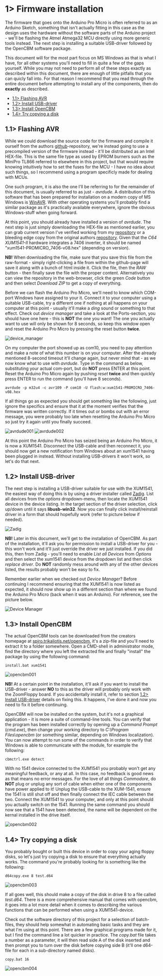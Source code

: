 # 1> Firmware installation
The firmware that goes onto the Arduino Pro Micro is often referred to as an  Arduino Sketch, something that isn't actually fitting in this case as the design uses the hardware without the software parts of the Arduino project - we'll be flashing the Atmel Atmega32 MCU directly using more generic tools instead. The next step is installing a suitable USB-driver followed by the OpenCBM software package.

This document will for the most part focus on MS Windows as that is what I have, for all other systems you'll need to fill in quite a few of the gaps yourself. While you may not need to perform all of these steps exactly as described within this document, there are enough of little pitfalls that you can quicly fall into. For that reason I recommend that you read through the entire document before attempting to install any of the components, then do **exactly** as described. 

- [1.1> Flashing AVR](#11-flashing-avr)
- [1.2> Install USB-driver](#12-install-usb-driver)
- [1.3> Install OpenCBM](#13-install-opencbm)
- [1.4> Try copying a disk](#14-try-copying-a-disk)

## 1.1> Flashing AVR
While we could download the source code for the firmware and compile it ourself from the authors [github](https://github.com/zyonee/opencbm)-repository, we're instead going to use a precompiled version of the firmware instead - it'll be distributed as an Intel HEX-file. This is the same file type as used by EPROM burners such as the MiniPro TL866 referred to elsewhere in this project, but that would require knowing intuitively how to set the fuses for the MCU - I have no idea about such things, so I recommend using a program specificly made for dealing with MCUs.

One such program, it is also the one I'll be referring to for the remainder of this document, is usually referred to as just - *avrdude*. A distribution of this software that has been prepared for installation on a modern copy of MS Windows is [WinAVR](https://sourceforge.net/projects/winavr/). With other operating systems you'll probably find a similar package as it's practically available everywhere, ignore the obvious Windows-stuff when going forward.

At this point, you should already have installed a version of *avrdude*. The next step is just simply downloading the HEX-file as mentioned earlier, you can grab current version I've verified working from my [repository](https://github.com/tebl/C64-XUM1541-II/tree/main/software/firmware) or a bleeding edge copy from the original authors [repository](https://github.com/zyonee/opencbm/tree/master/xum1541). Given that the *C64 XUM1541-II* hardware integrates a 7406 inverter, it should be named  "xum1541-PROMICRO_7406-v08.hex" (depending on version).

**NB!** When downloading the file, make sure that you save this file from the raw-format - simply right-clicking a file from within the github-page will save it along with a bunch of html inside it. Click the file, then the *RAW* button - then finally save the file with the proper content. Alternatively you can view the repository in the web-browser, click the green *Code* button and then select *Download ZIP* to get a copy of everything.

Before we can flash the Arduino Pro Micro, we'll need to know which COM-port Windows have assigned to your it. Connect it to your computer using a suitable USB-cable, try a different one if nothing at all happens on your computer at this point - usually it'll make a *ding* sound or something to that effect. Check out *device manager* and take a look at the Ports-section, you should have one here - this is **NOT** the one you want! The one you actually want to use will only be shown for 8 seconds, so keep this window open and reset the Arduino Pro Micro by pressing the reset button **twice**.

![device_manager](https://github.com/tebl/C64-XUM1541-II/raw/main/gallery/documentation/device_manager.png)

On my computer the port showed up as com10, you need to pay attention and make a note of what this number is on your computer. After the already mentioned 8-second timeout it'll change again, but never mind that - as we now know what to use with *avrdude*. Type in the command as below, substituting your actual com-port, but do **NOT** press ENTER at this point. Reset the Arduino Pro Micro again by pushing *reset* **twice** and then quickly press ENTER to run the command (you'll have 8 seconds). 

```
avrdude -p m32u4 -c avr109 -P com10 -U flash:w:xum1541-PROMICRO_7406-v08.hex
```

If all things go as expected you should get something like the following, just ignore the specifics and ensure that it at the moment verifies that the firmware was written correctly. If it times out or bombs out with an error message, you were probably too late when resetting the Arduino Pro Micro so just try it again until you finally succeed.

![avrdude001](https://github.com/tebl/C64-XUM1541-II/raw/main/gallery/documentation/avrdude001.png)
![avrdude002](https://github.com/tebl/C64-XUM1541-II/raw/main/gallery/documentation/avrdude002.png)

At this point the Arduino Pro Micro has seized being an Arduino Pro Micro, it is now a XUM1541. Disconnect the USB-cable and then reconnect it, you should now get a new notification from Windows about an xum1541 having been plugged in instead. Without installing USB-drivers it won't work, so let's do that next.

## 1.2> Install USB-driver
The next step is installing a USB-driver suitable for use with the XUM1541, the easiest way of doing this is by using a driver installer called [Zadig](https://zadig.akeo.ie/). List all devices from the *options* dropdown-menu, then locate the XUM1541 device in the device listing. In the target section of the driver selection, click up/down until it says **libusb-win32**. Now you can finally click install/reinstall driver in a form that should hopefully work (refer to picture below if needed).

![Zadig](https://github.com/tebl/C64-XUM1541-II/raw/main/gallery/documentation/zadig002.png)

**NB!** Later in this document, we'll get to the installation of OpenCBM. As part of the installation, it'll ask you for permission to install a USB-driver for you - this won't work and it'll just override the driver we just installed. If you did this, then from Zadig - you'll need to enable *List all Devices* from *Options* and then select the xum1541 device from the dropdown list and then click *replace driver*. Do **NOT** randomly mess around with any of the other devices listed, the results probably won't be easy to fix.

Remember earlier when we checked out *Device Manager*? Before continuing I recommend ensuring that the XUM1541 is now listed as expected, it should now show up in a different section than where we found the Arduino Pro Micro (back when it was an Arduino). For reference, see the picture below.

![Device Manager](https://github.com/tebl/C64-XUM1541-II/raw/main/gallery/documentation/device_manager2.png)

## 1.3> Install OpenCBM
The actual OpenCBM tools can be downloaded from the creators homepage at [spiro.trikaliotis.net/opencbm](https://spiro.trikaliotis.net/opencbm#download), it's a zip-file and you'll need to extract it to a folder somewhere. Open a CMD-shell in administrator mode, find the directory where you left the extracted file and finally "install" the package by using the following command:
```
install.bat xum1541
```
![opencbm001](https://github.com/tebl/C64-XUM1541-II/raw/main/gallery/documentation/opencbm001.png)

**NB!** At a certain point in the installation, it'll ask if you want to install the USB-driver - answer **NO** to this as the driver will probably only work with the ZoomFloppy board. If you accidentally install it, refer to section [1.2> Install USB-driver](#12-install-usb-driver) details on fixing this. It happens, I've done it and now you need to fix it before continuing.

OpenCBM will now be installed on the system, but it's not a graphical application - it is more a suite of command-line tools. You can verify that the program has been installed correctly by opening up a *Command Prompt* (*cmd.exe*), then change your working directory to *C:\Program Files\opencbm* (or something similar, depending on Windows localization). You can now attempt to run some of the commands in order to verify that Windows is able to communicate with the module, for example the following:
```
cbmctrl.exe detect
```
With no 1541 device connected to the XUM1541 you probably won't get any meaningful feedback, or any at all. In this case, no feedback is good news as that means no error messages. For the love of all things *Commodore*, do **NOT** plug or unplug any sort of cable when either one of the components have power applied to it! Unplug the USB-cable to the XUM-1541, ensure the 1541 is still shut off and then finally connect the IEC cable between the two. Connect the XUM1541 to your computer, and only at this point should you actually switch on the 1541. Running the same command you should now see that a 1541 have been detected, the name will be dependent on the kernal installed in the drive itself.

![opencbm002](https://github.com/tebl/C64-XUM1541-II/raw/main/gallery/documentation/opencbm002.png)

## 1.4> Try copying a disk
You probably bought or built this device in order to copy your aging floppy disks, so let's just try copying a disk to ensure that everything actually works. The command you're probably looking for is something like the following:
```
d64copy.exe 8 test.d64
```
![opencbm003](https://github.com/tebl/C64-XUM1541-II/raw/main/gallery/documentation/opencbm003.png)

If all goes well, this should make a copy of the disk in drive 8 to a file called *test.d64*. There is a more comprehensive manual that comes with opencbm, it goes into a lot more detail when it comes to describing the various functions that can be performed when using a XUM1541-device. 

Check out the software directory of this project for a selection of batch-files, they should help somewhat in automating basic tasks and they are what I'm using at this point. There are a few graphical programs made for it, but I find the command line a lot quicker in practice. The *copy.bat* file takes a number as a  parameter, it will then read side A of the disk inserted and then prompt you to turn over the disk before copying side B (it'll one d64-file for each in a sub-directory named disks). 
```
copy.bat 16
```
![opencbm004](https://github.com/tebl/C64-XUM1541-II/raw/main/gallery/documentation/opencbm004.png)

